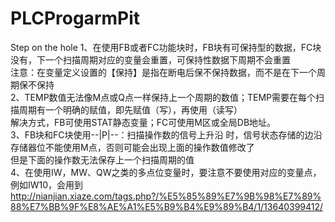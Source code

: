 # PLCProgarmPit
Step on the hole
1、在使用FB或者FC功能块时，FB块有可保持型的数据，FC块没有，下一个扫描周期对应的变量会重置，可保持性数据下周期不会重置  
  注意：在变量定义设置的【保持】是指在断电后保不保持数据，而不是在下一个周期保不保持  
2、TEMP数值无法像M点或Q点一样保持上一个周期的数值；TEMP需要在每个扫描周期有一个明确的赋值，即先赋值（写），再使用（读写）  
  解决方式，FB可使用STAT静态变量；FC可使用M区或全局DB地址。  
3、FB块和FC块使用--|P|--：扫描操作数的信号上升沿 时，信号状态存储的边沿存储器位不能使用M点，否则可能会出现上面的操作数值修改了  
  但是下面的操作数无法保存上一个扫描周期的值  
4、在使用IW，MW、QW之类的多点位变量时，要注意不要使用对应的变量点，例如IW10，会用到  
http://nianjian.xiaze.com/tags.php?/%E5%85%89%E7%9B%98%E7%89%88%E7%BB%9F%E8%AE%A1%E5%B9%B4%E9%89%B4/1/13640399412/
